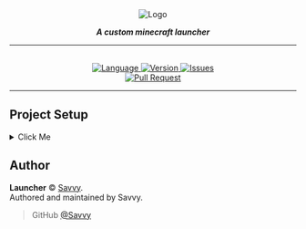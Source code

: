 <div align="center">

<img src="" align="center" alt="Logo">


<strong> <i>A custom minecraft launcher </i> </strong>

<hr>

<br>
<a href="https://github.com/valiantdnd/Launcher">
    <img src="https://img.shields.io/github/languages/top/valiantdnd/Launcher.svg?color=%237382f7&style=for-the-badge" alt="Language">
</a>

<a href="https://github.com/valiantdnd/Launcher">
    <img src="https://img.shields.io/github/package-json/v/valiantdnd/Launcher.svg?colorB=Orange&style=for-the-badge" alt="Version">
</a>

<a href="https://github.com/valiantdnd/Launcher/issues">
    <img src="https://img.shields.io/github/issues/valiantdnd/Launcher.svg?style=for-the-badge&colorB=37f149" alt="Issues">
</a>

<br>

<a href="https://github.com/valiantdnd/Launcher/pulls">
    <img src="https://img.shields.io/github/issues-pr/valiantdnd/Launcher.svg?style=for-the-badge&colorB=37f149" alt="Pull Request">
</a>
<hr>
</div>


## Project Setup
<details> <summary> Click Me</summary>

### Install the dependencies
```
npm install
```

### Compiles and hot-reloads for development
```
npm run serve
```

### Compiles and minifies for production
```
npm run build
```

### Run your tests
```
npm run test
```

### Lints and fixes files
```
npm run lint
```

### Customize configuration

See [Configuration Reference](https://cli.vuejs.org/config/).

</details>

## Author

**Launcher** © [Savvy](https://github.com/Savvy).  
Authored and maintained by Savvy.

> GitHub [@Savvy](https://github.com/Savvy)
